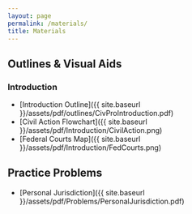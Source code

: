 ```yaml
---
layout: page
permalink: /materials/
title: Materials
---
```



## Outlines & Visual Aids 

### Introduction 

- [Introduction Outline]({{ site.baseurl }}/assets/pdf/outlines/CivProIntroduction.pdf)
- [Civil Action Flowchart]({{ site.baseurl }}/assets/pdf/Introduction/CivilAction.png)
- [Federal Courts Map]({{ site.baseurl }}/assets/pdf/Introduction/FedCourts.png)

## Practice Problems 

- [Personal Jurisdiction]({{ site.baseurl }}/assets/pdf/Problems/PersonalJurisdiction.pdf)